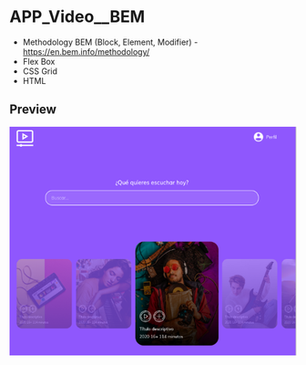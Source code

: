 # APP_Video__BEM



- Methodology BEM (Block, Element, Modifier) - https://en.bem.info/methodology/
- Flex Box
- CSS Grid
- HTML

Preview
-------

![Preview ](./docs/preview_app.png)

